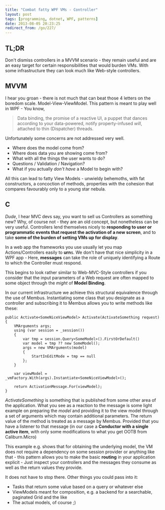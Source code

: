 ```yaml
---
title: "Combat fatty WPF VMs - Controller"
layout: post
tags: [programming, dotnet, WPF, patterns]
date: 2013-08-05 20:23:25
redirect_from: /go/227/
---
```


## TL;DR
Don't dismiss controllers in a MVVM scenario - they remain useful and are an easy target for certain responsibilities that would burden VMs. With some infrastructure they can look much like Web-style controllers.

## MVVM

I hear you groan - there is not much that can beat those 4 letters on the boredom scale. Model-View-ViewModel.
This pattern is meant to play well in WPF - You know, 

> Data binding, the promise of a reactive UI, 
> a puppet that dances according to your data-powered, notify property-infused _will_, 
> attached to thin (Dispatcher) threads.

Unfortunately some concerns are not addressed very well.

* Where does the model come from?
* Where does data you are showing come from?
* What with all the things the user wants to do?
* Questions / Validation / Navigation?
* What if you actually _don't have_ a Model to begin with?

All this can lead to fatty View Models - unwieldy behemoths, with fat constructors, a concoction of methods, properties with the cohesion that compares favourably only to a young star nebula.

## C

_Dude_, I hear MVC devs say, you want to sell us Controllers as something new? Why, of course not - they are an old concept, but nonetheless can be very useful. Controllers lend themselves nicely to **responding to user or programmatic events that request the activation of a new screen**, and to take **some of the burden of setting VMs up for display**.

In a web app the frameworks you use usually let you map Actions/Controllers easily to **urn**s. We don't have that nice simplicity in a WPF app - Here, **messages** can take the role of uniquely identifying a Route to which the Controller must respond.

This begins to look rather similar to Web-MVC-Style controllers if you consider that the input parameters of a Web request are often mapped to some object through the *might* of **Model Binding**.

In our current infrastructure we achieve this structural equivalence through the use of Membus. Instantiating some class that you designate as a controller and subscribing it to Membus allows you to write methods like these:

	public Activate<SomeNiceViewModel> Activate(ActivateSomething request)
	{
	    VMArguments args;
	    using (var session = _session())
	    {
			var tmp = session.Query<SomeModel>().FirstOrDefault()
	        var model = tmp ?? new SomeModel();
	        args = new VMArguments(model)
	        {
	            StartInEditMode = tmp == null
	        };
	    }
	    
	    var viewModel = _vmFactory.With(args).Instantiate<SomeNiceViewModel>();
	
	    return ActivationMessage.For(viewModel);
	}


_ActivateSomething_ is something that is published from some other area of the application. What you see as a reaction to the message is some light example on preparing the *model* and providing it to the view model through a set of arguments which may contain additional parameters. The return value of the method is treated as a message by Membus. Provided that you have a listener to that message (in our case a **Conductor with a single active item**, with only some modifications to what you get OOTB from Caliburn.Micro)

This example e.g. shows that for obtaining the underlying model, the VM does not require a dependency on some session provider or anything like that - this pattern allows you to make the basic **routing** in your application explicit - Just inspect your controllers and the messages they consume as well as the return values they provide. 

It does not have to stop there. Other things you could pass into it:

* Tasks that return some value based on a query or whatever else
* ViewModels meant for composition, e.g. a backend for a searchable, paginated Grid and the like
* The actual models, of course ;)
